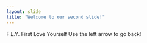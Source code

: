 ```yaml
---
layout: slide
title: "Welcome to our second slide!"
---
```

F.L.Y. First Love Yourself
Use the left arrow to go back!
